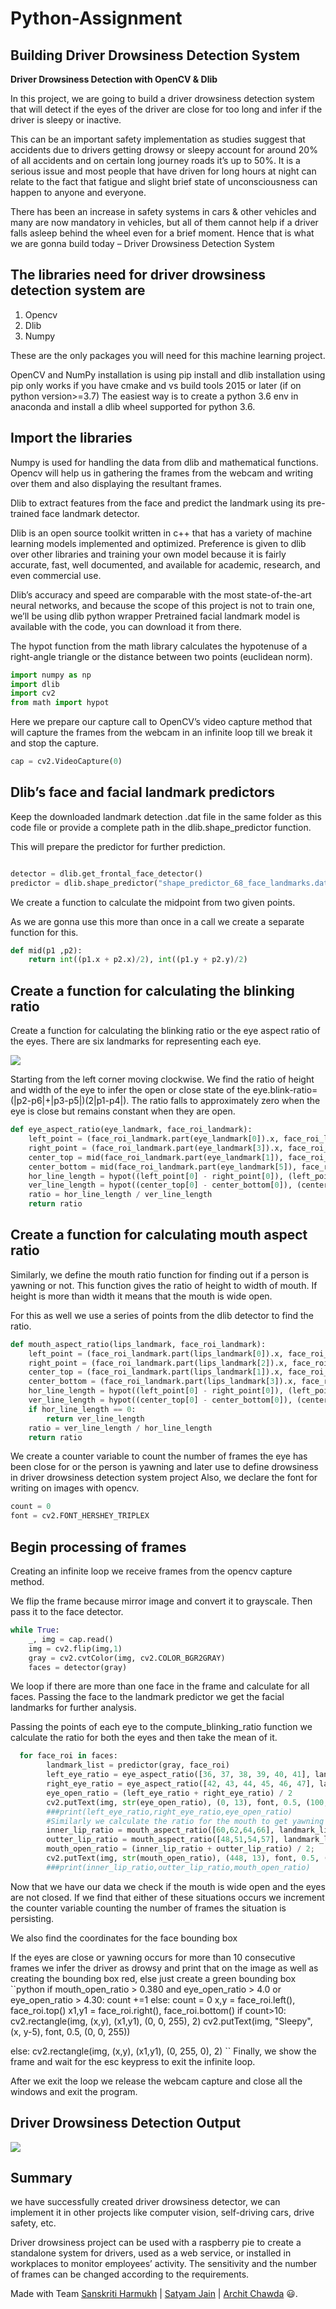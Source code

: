 # Python-Assignment

## Building Driver Drowsiness Detection System

**Driver Drowsiness Detection with OpenCV & Dlib**

In this project, we are going to build a driver drowsiness detection system that will detect if the eyes of the driver are close for too long and infer if the driver is sleepy or inactive.

This can be an important safety implementation as studies suggest that accidents due to drivers getting drowsy or sleepy account for around 20% of all accidents and on certain long journey roads it’s up to 50%. It is a serious issue and most people that have driven for long hours at night can relate to the fact that fatigue and slight brief state of unconsciousness can happen to anyone and everyone.

There has been an increase in safety systems in cars & other vehicles and many are now mandatory in vehicles, but all of them cannot help if a driver falls asleep behind the wheel even for a brief moment. Hence that is what we are gonna build today – Driver Drowsiness Detection System

## The libraries need for driver drowsiness detection system are

1. Opencv
2. Dlib
3. Numpy

These are the only packages you will need for this machine learning project.

OpenCV and NumPy installation is using pip install and dlib installation using pip only works if you have cmake and vs build tools 2015 or later (if on python version>=3.7)
The easiest way is to create a python 3.6 env in anaconda and install a dlib wheel supported for python 3.6. 

## Import the libraries
Numpy is used for handling the data from dlib and mathematical functions. Opencv will help us in gathering the frames from the webcam and writing over them and also displaying the resultant frames.

Dlib to extract features from the face and predict the landmark using its pre-trained face landmark detector.

Dlib is an open source toolkit written in c++ that has a variety of machine learning models implemented and optimized. Preference is given to dlib over other libraries and training your own model because it is fairly accurate, fast, well documented, and available for academic, research, and even commercial use.

Dlib’s accuracy and speed are comparable with the most state-of-the-art neural networks, and because the scope of this project is not to train one, we’ll be using dlib python wrapper Pretrained facial landmark model is available with the code, you can download it from there.

The hypot function from the math library calculates the hypotenuse of a right-angle triangle or the distance between two points (euclidean norm).
```python
import numpy as np
import dlib
import cv2
from math import hypot
```
Here we prepare our capture call to OpenCV’s video capture method that will capture the frames from the webcam in an infinite loop till we break it and stop the capture.
```python
cap = cv2.VideoCapture(0)
```
## Dlib’s face and facial landmark predictors
Keep the downloaded landmark detection .dat file in the same folder as this code file or provide a complete path in the dlib.shape_predictor function.

This will prepare the predictor for further prediction.
```python

detector = dlib.get_frontal_face_detector()
predictor = dlib.shape_predictor("shape_predictor_68_face_landmarks.dat")
```
We create a function to calculate the midpoint from two given points.

As we are gonna use this more than once in a call we create a separate function for this.
```python
def mid(p1 ,p2):
    return int((p1.x + p2.x)/2), int((p1.y + p2.y)/2)
```

## Create a function for calculating the blinking ratio
Create a function for calculating the blinking ratio or the eye aspect ratio of the eyes. There are six landmarks for representing each eye.

![](https://techvidvan.com/tutorials/wp-content/uploads/sites/2/2021/06/eye-aspect-ratio.jpg)

Starting from the left corner moving clockwise. We find the ratio of height and width of the eye to infer the open or close state of the eye.blink-ratio=(|p2-p6|+|p3-p5|)(2|p1-p4|). The ratio falls to approximately zero when the eye is close but remains constant when they are open.


```python
def eye_aspect_ratio(eye_landmark, face_roi_landmark):
    left_point = (face_roi_landmark.part(eye_landmark[0]).x, face_roi_landmark.part(eye_landmark[0]).y)
    right_point = (face_roi_landmark.part(eye_landmark[3]).x, face_roi_landmark.part(eye_landmark[3]).y)
    center_top = mid(face_roi_landmark.part(eye_landmark[1]), face_roi_landmark.part(eye_landmark[2]))
    center_bottom = mid(face_roi_landmark.part(eye_landmark[5]), face_roi_landmark.part(eye_landmark[4]))
    hor_line_length = hypot((left_point[0] - right_point[0]), (left_point[1] - right_point[1]))
    ver_line_length = hypot((center_top[0] - center_bottom[0]), (center_top[1] - center_bottom[1]))
    ratio = hor_line_length / ver_line_length
    return ratio
 ```
    
   ## Create a function for calculating mouth aspect ratio
Similarly, we define the mouth ratio function for finding out if a person is yawning or not. This function gives the ratio of height to width of mouth. If height is more than width it means that the mouth is wide open.

For this as well we use a series of points from the dlib detector to find the ratio.

```python
def mouth_aspect_ratio(lips_landmark, face_roi_landmark):
    left_point = (face_roi_landmark.part(lips_landmark[0]).x, face_roi_landmark.part(lips_landmark[0]).y)
    right_point = (face_roi_landmark.part(lips_landmark[2]).x, face_roi_landmark.part(lips_landmark[2]).y)
    center_top = (face_roi_landmark.part(lips_landmark[1]).x, face_roi_landmark.part(lips_landmark[1]).y)
    center_bottom = (face_roi_landmark.part(lips_landmark[3]).x, face_roi_landmark.part(lips_landmark[3]).y)
    hor_line_length = hypot((left_point[0] - right_point[0]), (left_point[1] - right_point[1]))
    ver_line_length = hypot((center_top[0] - center_bottom[0]), (center_top[1] - center_bottom[1]))
    if hor_line_length == 0:
        return ver_line_length
    ratio = ver_line_length / hor_line_length
    return ratio
 ```
 We create a counter variable to count the number of frames the eye has been close for or the person is yawning and later use to define drowsiness in driver drowsiness detection system project Also, we declare the font for writing on images with opencv.
```python
count = 0
font = cv2.FONT_HERSHEY_TRIPLEX
```
## Begin processing of frames
Creating an infinite loop we receive frames from the opencv capture method.

We flip the frame because mirror image and convert it to grayscale. Then pass it to the face detector.
```python
while True:
    _, img = cap.read()
    img = cv2.flip(img,1)
    gray = cv2.cvtColor(img, cv2.COLOR_BGR2GRAY)
    faces = detector(gray)
  ```
We loop if there are more than one face in the frame and calculate for all faces. Passing the face to the landmark predictor we get the facial landmarks for further analysis.

Passing the points of each eye to the compute_blinking_ratio function we calculate the ratio for both the eyes and then take the mean of it.
```python
  for face_roi in faces:
        landmark_list = predictor(gray, face_roi)
        left_eye_ratio = eye_aspect_ratio([36, 37, 38, 39, 40, 41], landmark_list)
        right_eye_ratio = eye_aspect_ratio([42, 43, 44, 45, 46, 47], landmark_list)
        eye_open_ratio = (left_eye_ratio + right_eye_ratio) / 2
        cv2.putText(img, str(eye_open_ratio), (0, 13), font, 0.5, (100, 100, 100))
        ###print(left_eye_ratio,right_eye_ratio,eye_open_ratio)
        #Similarly we calculate the ratio for the mouth to get yawning status, for both outer and inner lips to be more accurate and calculate its mean.
        inner_lip_ratio = mouth_aspect_ratio([60,62,64,66], landmark_list)
        outter_lip_ratio = mouth_aspect_ratio([48,51,54,57], landmark_list)
        mouth_open_ratio = (inner_lip_ratio + outter_lip_ratio) / 2;
        cv2.putText(img, str(mouth_open_ratio), (448, 13), font, 0.5, (100, 100, 100))
        ###print(inner_lip_ratio,outter_lip_ratio,mouth_open_ratio)
 ```
 Now that we have our data we check if the mouth is wide open and the eyes are not closed. If we find that either of these situations occurs we increment the counter variable counting the number of frames the situation is persisting.

We also find the coordinates for the face bounding box

If the eyes are close or yawning occurs for more than 10 consecutive frames we infer the driver as drowsy and print that on the image as well as creating the bounding box red, else just create a green bounding box
``python
if mouth_open_ratio > 0.380 and eye_open_ratio > 4.0 or eye_open_ratio > 4.30:
    count +=1
else:
    count = 0
x,y = face_roi.left(), face_roi.top()
x1,y1 = face_roi.right(), face_roi.bottom()
if count>10:
    cv2.rectangle(img, (x,y), (x1,y1), (0, 0, 255), 2)
    cv2.putText(img, "Sleepy", (x, y-5), font, 0.5, (0, 0, 255))
    
else:
    cv2.rectangle(img, (x,y), (x1,y1), (0, 255, 0), 2)
    ``
Finally, we show the frame and wait for the esc keypress to exit the infinite loop.

After we exit the loop we release the webcam capture and close all the windows and exit the program.  

## Driver Drowsiness Detection Output

![](https://techvidvan.com/tutorials/wp-content/uploads/sites/2/2021/06/driver-drowsiness-detection-output.jpg)

## Summary
we have successfully created driver drowsiness detector, we can implement it in other projects like computer vision, self-driving cars, drive safety, etc.

Driver drowsiness project can be used with a raspberry pie to create a standalone system for drivers, used as a web service, or installed in workplaces to monitor employees’ activity. The sensitivity and the number of frames can be changed according to the requirements.

Made with Team [Sanskriti Harmukh](https://github.com/SanskritiHarmukh) | [Satyam Jain](https://github.com/Satyam298) | [Archit Chawda](https://github.com/archit27-uo) 😃.
